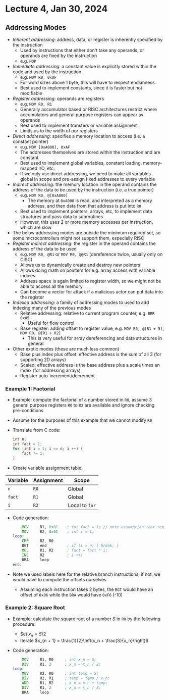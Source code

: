 # Lecture 4, Jan 30, 2024

## Addressing Modes

* *Inherent addressing*: address, data, or register is inherently specified by the instruction
	* Used by instructions that either don't take any operands, or operands are fixed by the instruction
	* e.g. `NOP`
* *Immediate addressing*: a constant value is explicitly stored within the code and used by the instruction
	* e.g. `MOV R0, 0xAF`
	* For word sizes above 1 byte, this will have to respect endianness
	* Best used to implement constants, since it is faster but not modifiable
* *Register addressing*: operands are registers
	* e.g. `MOV R0, R1`
	* Generally accumulator based or RISC architectures restrict where accumulators and general purpose registers can appear as operands
	* Best used to implement transfers or variable assignment
	* Limits us to the width of our registers
* *Direct addressing*: specifies a memory location to access (i.e. a constant pointer)
	* e.g. `MOV [0xA000], 0xAF`
	* The addresses themselves are stored within the instruction and are constant
	* Best used to implement global variables, constant loading, memory-mapped I/O, etc.
	* If we only use direct addressing, we need to make all variables global in scope and pre-assign fixed addresses to every variable
* *Indirect addressing*: the memory location in the operand contains the address of the data to be used by the instruction (i.e. a true pointer)
	* e.g. `MOV R0, @[0xA000]`
		* The memory at `0xA000` is read, and interpreted as a memory address, and then data from that address is put into `R0`
	* Best used to implement pointers, arrays, etc, to implement data structures and pass data to subroutines
	* However, this uses 2 or more memory accesses per instruction, which are slow
* The below addressing modes are outside the minimum required set, so some microcontrollers might not support them, especially RISC
* *Register indirect addressing*: the register in the operand contains the address of the data to be used
	* e.g. `MOV R0, @R1` or `MOV R0, @@R1` (dereference twice, usually only on CISC)
	* Allows us to dynamically create and destroy new pointers
	* Allows doing math on pointers for e.g. array access with variable indices
	* Address space is again limited to register width, so we might not be able to access all the memory
	* Can become a vector for attack if a malicious actor can put data into the register
* *Indexed addressing*: a family of addressing modes to used to add indexing many of the previous modes
	* Relative addressing: relative to current program counter, e.g. `BRR 0x05`
		* Useful for flow control
	* Base register: adding offset to register value, e.g. `MOV R0, @[R1 + 5]`, `MOV R0, @[R1 + R2]`
		* This is very useful for array dereferencing and data structures in general
* Other exotic modes (these are much less common)
	* Base plus index plus offset: effective address is the sum of all 3 (for supporting 2D arrays)
	* Scaled: effective address is the base address plus a scale times an index (for addressing arrays)
	* Register auto-increment/decrement

### Example 1: Factorial

* Example: compute the factorial of a number stored in `R0`, assume 3 general purpose registers `R0` to `R2` are available and ignore checking pre-conditions
* Assume for the purposes of this example that we cannot modify `R0`
* Translate from C code:

	```c
	int n;
	int fact = 1;
	for (int i = 1; i <= n; i ++) {
		fact *= i;
	}
	```

* Create variable assignment table:

| Variable | Assignment | Scope |
|---|---|---|
| `n` | `R0` | Global |
| `fact` | `R1` | Global |
| `i` | `R2` | Local to `for` |

* Code generation:

	```asm
		MOV     R1, 0x01    ; int fact = 1; // note assumption that registers are 8-bit
		MOV     R2, 0x01    ; int i = 1;
	loop:
		CMP     R2, R0
		BGT     end         ; if (i > n) { break; }
		MUL     R1, R2      ; fact = fact * i;
		INC     R2          ; i ++;
		BRA     loop
	end:
	```
* Note we used labels here for the relative branch instructions; if not, we would have to compute the offsets ourselves
	* Assuming each instruction takes 2 bytes, the `BGT` would have an offset of `0x06` while the `BRA` would have `0xF6` (-10)

### Example 2: Square Root

* Example: calculate the square root of a number $S$ in `R0` by the following procedure:
	* Set $x_n = S / 2$
	* Iterate $x_{n + 1} = \frac{1}{2}\left(x_n + \frac{S}{x_n}\right)$
* Code generation:

	```asm
		MOV     R1, R0     ; int x_n = S;
		DIV     R1, 2      ; x_n = x_n / 2;
	loop:
		MOV     R2, R0     ; int temp = S;
		DIV     R2, R1     ; temp = temp / x_n;
		ADD     R1, R2     ; x_n = x_n + temp;
		DIV     R1, 2      ; x_n = x_n / 2;
		BRA     loop
	```

